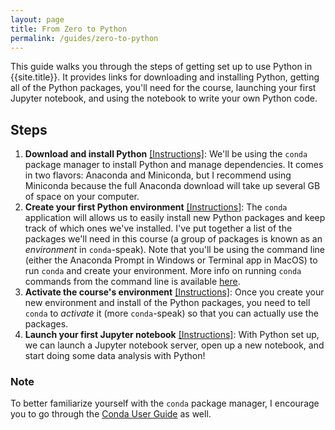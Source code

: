 ```yaml
---
layout: page
title: From Zero to Python
permalink: /guides/zero-to-python
---
```


This guide walks you through the steps of getting set up to use Python in
{{site.title}}. It provides links for downloading and installing Python, getting
all of the Python packages, you'll need for the course, launching your first
Jupyter notebook, and using the notebook to write your own Python code.

## Steps

1. **Download and install Python** [[Instructions]](/resources/setup): We'll be
   using the `conda` package manager to install Python and manage dependencies.
   It comes in two flavors: Anaconda and Miniconda, but I recommend using
   Miniconda because the full Anaconda download will take up several GB of space
   on your computer.
1. **Create your first Python environment**
   [[Instructions]](conda#creating-your-initial-environment):
   The `conda` application will allows us to easily install new Python packages
   and keep track of which ones we've installed. I've put together a list of the
   packages we'll need in this course (a group of packages is known as an
   _environment_ in `conda`-speak). Note that you'll be using the command line (either
   the Anaconda Prompt in Windows or Terminal app in MacOS) to run `conda` and
   create your environment. More info on running `conda` commands from the command line
   is available [here](conda#starting-and-running-conda).
1. **Activate the course's environment**
   [[Instructions]](conda#activating-your-environment):
   Once you create your new environment and install of the Python packages, you
   need to tell `conda` to _activate_ it (more `conda`-speak) so that you can
   actually use the packages.
1. **Launch your first Jupyter notebook** [[Instructions]](jupyter#launching-a-jupyter-notebook): With Python set up, we can launch a Jupyter notebook
   server, open up a new notebook, and start doing some data analysis with Python!

### Note

To better familiarize yourself with the `conda` package manager, I encourage
you to go through the [Conda User Guide](conda) as well.
